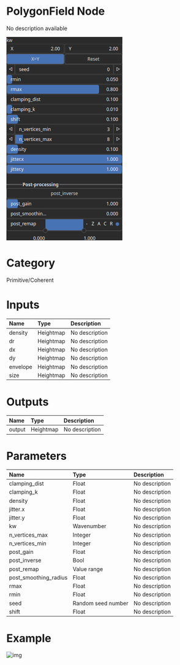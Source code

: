 
PolygonField Node
=================


No description available



![img](../../images/nodes/PolygonField_settings.png)


# Category


Primitive/Coherent
# Inputs

|Name|Type|Description|
| :--- | :--- | :--- |
|density|Heightmap|No description|
|dr|Heightmap|No description|
|dx|Heightmap|No description|
|dy|Heightmap|No description|
|envelope|Heightmap|No description|
|size|Heightmap|No description|

# Outputs

|Name|Type|Description|
| :--- | :--- | :--- |
|output|Heightmap|No description|

# Parameters

|Name|Type|Description|
| :--- | :--- | :--- |
|clamping_dist|Float|No description|
|clamping_k|Float|No description|
|density|Float|No description|
|jitter.x|Float|No description|
|jitter.y|Float|No description|
|kw|Wavenumber|No description|
|n_vertices_max|Integer|No description|
|n_vertices_min|Integer|No description|
|post_gain|Float|No description|
|post_inverse|Bool|No description|
|post_remap|Value range|No description|
|post_smoothing_radius|Float|No description|
|rmax|Float|No description|
|rmin|Float|No description|
|seed|Random seed number|No description|
|shift|Float|No description|

# Example


![img](../../images/nodes/PolygonField.png)

